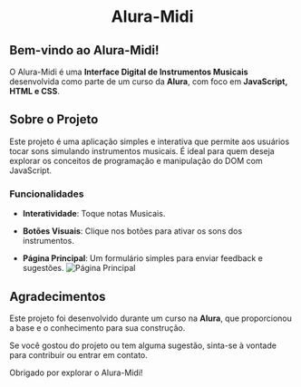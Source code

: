 <h1 align="center"> Alura-Midi </h1>

## Bem-vindo ao Alura-Midi!

O Alura-Midi é uma **Interface Digital de Instrumentos Musicais** desenvolvida como parte de um curso da **Alura**, com foco em **JavaScript, HTML e CSS**.

## Sobre o Projeto

Este projeto é uma aplicação simples e interativa que permite aos usuários tocar sons simulando instrumentos musicais. É ideal para quem deseja explorar os conceitos de programação e manipulação do DOM com JavaScript.

### Funcionalidades

- **Interatividade**: Toque notas Musicais.
- **Botões Visuais**: Clique nos botões para ativar os sons dos instrumentos.

- **Página Principal**: Um formulário simples para enviar feedback e sugestões.
![Página Principal](https://github.com/user-attachments/assets/f5edc6ea-afb7-4710-bf22-4e9f6744d449)

## Agradecimentos

Este projeto foi desenvolvido durante um curso na **Alura**, que proporcionou a base e o conhecimento para sua construção.

Se você gostou do projeto ou tem alguma sugestão, sinta-se à vontade para contribuir ou entrar em contato.

Obrigado por explorar o Alura-Midi!
